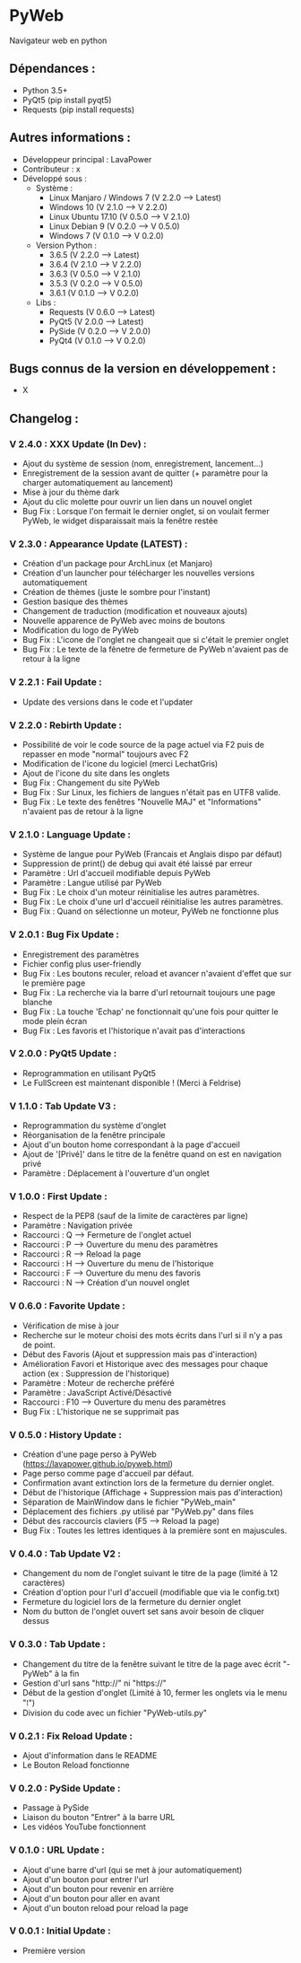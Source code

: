 # PyWeb
Navigateur web en python

## Dépendances :
- Python 3.5+
- PyQt5 (pip install pyqt5)
- Requests (pip install requests)

## Autres informations :
- Développeur principal : LavaPower
- Contributeur : x
- Développé sous :
  - Système :
    - Linux Manjaro / Windows 7 (V 2.2.0 --> Latest)
    - Windows 10 (V 2.1.0 --> V 2.2.0)
    - Linux Ubuntu 17.10 (V 0.5.0 --> V 2.1.0)
    - Linux Debian 9 (V 0.2.0 --> V 0.5.0)
    - Windows 7 (V 0.1.0 --> V 0.2.0)
  - Version Python :
    - 3.6.5 (V 2.2.0 --> Latest)
    - 3.6.4 (V 2.1.0 --> V 2.2.0)
    - 3.6.3 (V 0.5.0 --> V 2.1.0)
    - 3.5.3 (V 0.2.0 --> V 0.5.0)
    - 3.6.1 (V 0.1.0 --> V 0.2.0)
  - Libs :
    - Requests (V 0.6.0 --> Latest)
    - PyQt5 (V 2.0.0 --> Latest)
    - PySide (V 0.2.0 --> V 2.0.0)
    - PyQt4 (V 0.1.0 --> V 0.2.0)

## Bugs connus de la version en développement :

- X

## Changelog : 

### V 2.4.0 : XXX Update (In Dev) :
- Ajout du système de session (nom, enregistrement, lancement...)
- Enregistrement de la session avant de quitter (+ paramètre pour la charger automatiquement au lancement)
- Mise à jour du thème dark
- Ajout du clic molette pour ouvrir un lien dans un nouvel onglet
- Bug Fix : Lorsque l'on fermait le dernier onglet, si on voulait fermer PyWeb, le widget disparaissait mais la fenêtre restée

### V 2.3.0 : Appearance Update (LATEST) :
- Création d'un package pour ArchLinux (et Manjaro)
- Création d'un launcher pour télécharger les nouvelles versions automatiquement
- Création de thèmes (juste le sombre pour l'instant)
- Gestion basique des thèmes
- Changement de traduction (modification et nouveaux ajouts)
- Nouvelle apparence de PyWeb avec moins de boutons
- Modification du logo de PyWeb
- Bug Fix : L'icone de l'onglet ne changeait que si c'était le premier onglet
- Bug Fix : Le texte de la fênetre de fermeture de PyWeb n'avaient pas de retour à la ligne

### V 2.2.1 : Fail Update :
- Update des versions dans le code et l'updater

### V 2.2.0 : Rebirth Update :
- Possibilité de voir le code source de la page actuel via F2 puis de repasser en mode "normal" toujours avec F2
- Modification de l'icone du logiciel (merci LechatGris)
- Ajout de l'icone du site dans les onglets
- Bug Fix : Changement du site PyWeb
- Bug Fix : Sur Linux, les fichiers de langues n'était pas en UTF8 valide.
- Bug Fix : Le texte des fenêtres "Nouvelle MAJ" et "Informations" n'avaient pas de retour à la ligne

### V 2.1.0 : Language Update :
- Système de langue pour PyWeb (Francais et Anglais dispo par défaut)
- Suppression de print() de debug qui avait été laissé par erreur
- Paramètre : Url d'accueil modifiable depuis PyWeb
- Paramètre : Langue utilisé par PyWeb
- Bug Fix : Le choix d'un moteur réinitialise les autres paramètres.
- Bug Fix : Le choix d'une url d'accueil réinitialise les autres paramètres.
- Bug Fix : Quand on sélectionne un moteur, PyWeb ne fonctionne plus

### V 2.0.1 : Bug Fix Update :
- Enregistrement des paramètres
- Fichier config plus user-friendly
- Bug Fix : Les boutons reculer, reload et avancer n'avaient d'effet que sur le première page
- Bug Fix : La recherche via la barre d'url retournait toujours une page blanche
- Bug Fix : La touche 'Echap' ne fonctionnait qu'une fois pour quitter le mode plein écran
- Bug Fix : Les favoris et l'historique n'avait pas d'interactions

### V 2.0.0 : PyQt5 Update :
- Reprogrammation en utilisant PyQt5
- Le FullScreen est maintenant disponible ! (Merci à Feldrise)

### V 1.1.0 : Tab Update V3 :
- Reprogrammation du système d'onglet
- Réorganisation de la fenêtre principale
- Ajout d'un bouton home correspondant à la page d'accueil
- Ajout de '[Privé]' dans le titre de la fenêtre quand on est en navigation privé
- Paramètre : Déplacement à l'ouverture d'un onglet

### V 1.0.0 : First Update :
- Respect de la PEP8 (sauf de la limite de caractères par ligne)
- Paramètre : Navigation privée
- Raccourci : Q --> Fermeture de l'onglet actuel
- Raccourci : P --> Ouverture du menu des paramètres
- Raccourci : R --> Reload la page
- Raccourci : H --> Ouverture du menu de l'historique
- Raccourci : F --> Ouverture du menu des favoris
- Raccourci : N --> Création d'un nouvel onglet

### V 0.6.0 : Favorite Update :
- Vérification de mise à jour
- Recherche sur le moteur choisi des mots écrits dans l'url si il n'y a pas de point.
- Début des Favoris (Ajout et suppression mais pas d'interaction)
- Amélioration Favori et Historique avec des messages pour chaque action (ex : Suppression de l'historique)
- Paramètre : Moteur de recherche préféré
- Paramètre : JavaScript Activé/Désactivé
- Raccourci : F10 --> Ouverture du menu des paramètres
- Bug Fix : L'historique ne se supprimait pas

### V 0.5.0 : History Update :
- Création d'une page perso à PyWeb (https://lavapower.github.io/pyweb.html)
- Page perso comme page d'accueil par défaut.
- Confirmation avant extinction lors de la fermeture du dernier onglet.
- Début de l'historique (Affichage + Suppression mais pas d'interaction)
- Séparation de MainWindow dans le fichier "PyWeb_main"
- Déplacement des fichiers .py utilisé par "PyWeb.py" dans files
- Début des raccourcis claviers (F5 --> Reload la page)
- Bug Fix : Toutes les lettres identiques à la première sont en majuscules.

### V 0.4.0 : Tab Update V2 :
- Changement du nom de l'onglet suivant le titre de la page (limité à 12 caractères)
- Création d'option pour l'url d'accueil (modifiable que via le config.txt)
- Fermeture du logiciel lors de la fermeture du dernier onglet
- Nom du button de l'onglet ouvert set sans avoir besoin de cliquer dessus

### V 0.3.0 : Tab Update :
- Changement du titre de la fenêtre suivant le titre de la page avec écrit "- PyWeb" à la fin
- Gestion d'url sans "http://" ni "https://"
- Début de la gestion d'onglet (Limité à 10, fermer les onglets via le menu "⁞")
- Division du code avec un fichier "PyWeb-utils.py"

### V 0.2.1 : Fix Reload Update :
- Ajout d'information dans le README
- Le Bouton Reload fonctionne

### V 0.2.0 : PySide Update :
- Passage à PySide
- Liaison du bouton "Entrer" à la barre URL
- Les vidéos YouTube fonctionnent

### V 0.1.0 : URL Update :
- Ajout d'une barre d'url (qui se met à jour automatiquement)
- Ajout d'un bouton pour entrer l'url
- Ajout d'un bouton pour revenir en arrière
- Ajout d'un bouton pour aller en avant
- Ajout d'un bouton reload pour reload la page

### V 0.0.1 : Initial Update :
- Première version
